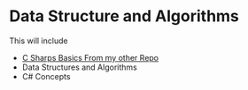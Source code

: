 # Data Structure and Algorithms

This will include

- [C Sharps Basics From my other Repo](https://github.com/thutasann/c-sharp)
- Data Structures and Algorithms
- C# Concepts